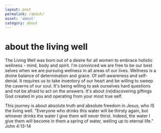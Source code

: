 ```yaml
---
layout: post
permalink: /about/
asset: 'about'
category: about
---
```

# about the living well

The Living Well was born out of a desire for all women to embrace holistic wellness - mind, body and spirit. I'm convinced we are free to be our best selves when we are pursuing wellness in all areas of our lives. Wellness is a divine balance of determination and grace. Of self-awareness and self-denial. It requires us to take inventory of our heart and be willing to sweep the caverns of our soul. It's being willing to ask ourselves hard questions and not be afraid to act on the answers. It's about (re)discovering giftings God created in you and operating from your most true self.

This journey is about absolute truth and absolute freedom in Jesus, who IS the living well. "Everyone who drinks this water will be thirsty again, but whoever drinks the water I give them will never thirst. Indeed, the water I give them will become in them a spring of water, welling up to eternal life." John 4:13-14 